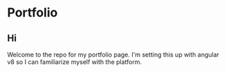 # Portfolio

## Hi
Welcome to the repo for my portfolio page. I'm setting this up with angular v8 so I can familiarize myself with the platform.
